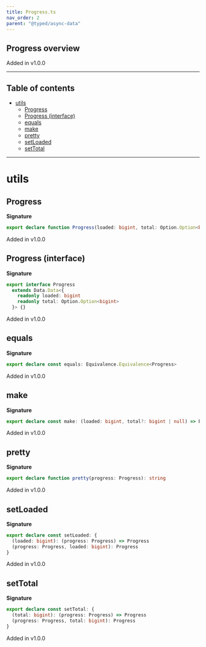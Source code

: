 ```yaml
---
title: Progress.ts
nav_order: 2
parent: "@typed/async-data"
---
```


## Progress overview

Added in v1.0.0

---

<h2 class="text-delta">Table of contents</h2>

- [utils](#utils)
  - [Progress](#progress)
  - [Progress (interface)](#progress-interface)
  - [equals](#equals)
  - [make](#make)
  - [pretty](#pretty)
  - [setLoaded](#setloaded)
  - [setTotal](#settotal)

---

# utils

## Progress

**Signature**

```ts
export declare function Progress(loaded: bigint, total: Option.Option<bigint> = Option.none()): Progress
```

Added in v1.0.0

## Progress (interface)

**Signature**

```ts
export interface Progress
  extends Data.Data<{
    readonly loaded: bigint
    readonly total: Option.Option<bigint>
  }> {}
```

Added in v1.0.0

## equals

**Signature**

```ts
export declare const equals: Equivalence.Equivalence<Progress>
```

Added in v1.0.0

## make

**Signature**

```ts
export declare const make: (loaded: bigint, total?: bigint | null) => Progress
```

Added in v1.0.0

## pretty

**Signature**

```ts
export declare function pretty(progress: Progress): string
```

Added in v1.0.0

## setLoaded

**Signature**

```ts
export declare const setLoaded: {
  (loaded: bigint): (progress: Progress) => Progress
  (progress: Progress, loaded: bigint): Progress
}
```

Added in v1.0.0

## setTotal

**Signature**

```ts
export declare const setTotal: {
  (total: bigint): (progress: Progress) => Progress
  (progress: Progress, total: bigint): Progress
}
```

Added in v1.0.0
